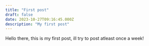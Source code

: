 ```yaml
---
title: "First post"
draft: false
date: 2023-10-27T09:16:45.000Z
description: "My first post"
---
```

Hello there, this is my first post, ill try to post atleast once a week!